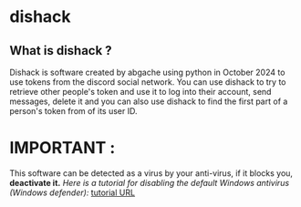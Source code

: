 # dishack
## What is dishack ?
Dishack is software created by abgache using python in October 2024 to use tokens from the discord social network. You can use dishack to try to retrieve other people's token and use it to log into their account, send messages, delete it and you can also use dishack to find the first part of a person's token from of its user ID.

# IMPORTANT :
This software can be detected as a virus by your anti-virus, if it blocks you, **deactivate it.**
_Here is a tutorial for disabling the default Windows antivirus (Windows defender):_ [tutorial URL](https://www.youtube.com/watch?v=ke-UHDMMuAo&embeds_referring_euri=https%3A%2F%2Fabgache.pro%2F&source_ve_path=Mjg2NjY)
